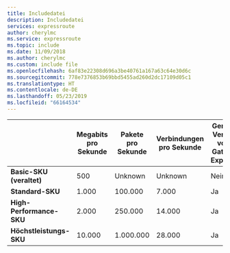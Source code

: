 ```yaml
---
title: Includedatei
description: Includedatei
services: expressroute
author: cherylmc
ms.service: expressroute
ms.topic: include
ms.date: 11/09/2018
ms.author: cherylmc
ms.custom: include file
ms.openlocfilehash: 6af83e22308d696a3be40761a167a63c64e30d6c
ms.sourcegitcommit: 778e7376853b69bbd5455ad260d2dc17109d05c1
ms.translationtype: HT
ms.contentlocale: de-DE
ms.lasthandoff: 05/23/2019
ms.locfileid: "66164534"
---
```

|  | **Megabits pro Sekunde** | **Pakete pro Sekunde** | **Verbindungen pro Sekunde** | **Gemeinsame Verwendung von VPN-Gateway und ExpressRoute** |
| --- | --- | --- | --- | --- |
| **Basic-SKU (veraltet)** |500 | Unknown | Unknown |Nein  |
| **Standard-SKU** |1.000 | 100.000 | 7.000 | Ja |
| **High-Performance-SKU** |2.000 | 250.000 | 14.000 | Ja |
| **Höchstleistungs-SKU** |10.000 | 1.000.000 | 28.000 | Ja |

